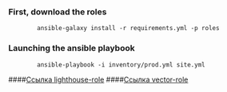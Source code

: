 ### First, download the roles
```
        ansible-galaxy install -r requirements.yml -p roles

```
### Launching the ansible playbook
```
        ansible-playbook -i inventory/prod.yml site.yml 
```

####[Ссылка lighthouse-role](https://github.com/gilyazov-ranel/lighthouse-role)
####[Ссылка vector-role](https://github.com/gilyazov-ranel/vector-role)
